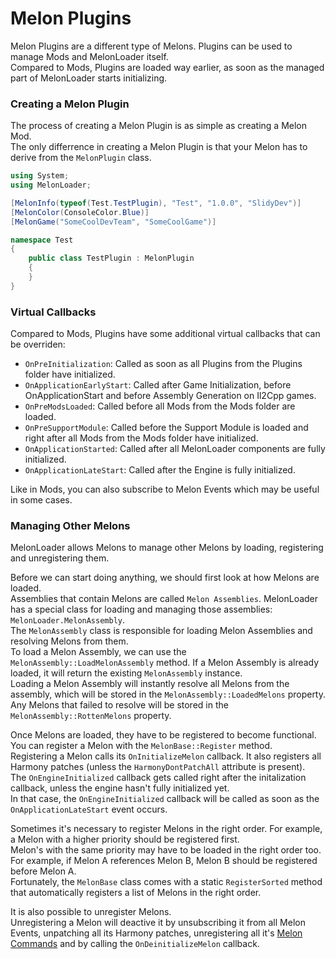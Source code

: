 # Melon Plugins

Melon Plugins are a different type of Melons. Plugins can be used to manage Mods and MelonLoader itself.<br>
Compared to Mods, Plugins are loaded way earlier, as soon as the managed part of MelonLoader starts initializing.

### Creating a Melon Plugin

The process of creating a Melon Plugin is as simple as creating a Melon Mod.<br>
The only differrence in creating a Melon Plugin is that your Melon has to derive from the `MelonPlugin` class.

```cs
using System;
using MelonLoader;

[MelonInfo(typeof(Test.TestPlugin), "Test", "1.0.0", "SlidyDev")]
[MelonColor(ConsoleColor.Blue)]
[MelonGame("SomeCoolDevTeam", "SomeCoolGame")]

namespace Test
{
    public class TestPlugin : MelonPlugin
    {
    }
}
```

### Virtual Callbacks

Compared to Mods, Plugins have some additional virtual callbacks that can be overriden:
- `OnPreInitialization`: Called as soon as all Plugins from the Plugins folder have initialized.
- `OnApplicationEarlyStart`: Called after Game Initialization, before OnApplicationStart and before Assembly Generation on Il2Cpp games.
- `OnPreModsLoaded`: Called before all Mods from the Mods folder are loaded.
- `OnPreSupportModule`: Called before the Support Module is loaded and right after all Mods from the Mods folder have initialized.
- `OnApplicationStarted`: Called after all MelonLoader components are fully initialized.
- `OnApplicationLateStart`: Called after the Engine is fully initialized.

Like in Mods, you can also subscribe to Melon Events which may be useful in some cases.

### Managing Other Melons

MelonLoader allows Melons to manage other Melons by loading, registering and unregistering them.

Before we can start doing anything, we should first look at how Melons are loaded.<br>
Assemblies that contain Melons are called `Melon Assemblies`. MelonLoader has a special class for loading and managing those assemblies: `MelonLoader.MelonAssembly`.<br>
The `MelonAssembly` class is responsible for loading Melon Assemblies and resolving Melons from them.<br>
To load a Melon Assembly, we can use the `MelonAssembly::LoadMelonAssembly` method. If a Melon Assembly is already loaded, it will return the existing `MelonAssembly` instance.<br>
Loading a Melon Assembly will instantly resolve all Melons from the assembly, which will be stored in the `MelonAssembly::LoadedMelons` property.<br>
Any Melons that failed to resolve will be stored in the `MelonAssembly::RottenMelons` property.

Once Melons are loaded, they have to be registered to become functional. You can register a Melon with the `MelonBase::Register` method.<br>
Registering a Melon calls its `OnInitializeMelon` callback. It also registers all Harmony patches (unless the `HarmonyDontPatchAll` attribute is present).<br>
The `OnEngineInitialized` callback gets called right after the initalization callback, unless the engine hasn't fully initialized yet.<br>
In that case, the `OnEngineInitialized` callback will be called as soon as the `OnApplicationLateStart` event occurs.

Sometimes it's necessary to register Melons in the right order. For example, a Melon with a higher priority should be registered first.<br>
Melon's with the same priority may have to be loaded in the right order too. For example, if Melon A references Melon B, Melon B should be registered before Melon A.<br>
Fortunately, the `MelonBase` class comes with a static `RegisterSorted` method that automatically registers a list of Melons in the right order.

It is also possible to unregister Melons.<br>
Unregistering a Melon will deactive it by unsubscribing it from all Melon Events, unpatching all its Harmony patches, unregistering all it's [Melon Commands](MelonConsoleModding.md) and by calling the `OnDeinitializeMelon` callback.
